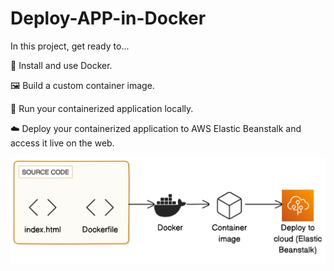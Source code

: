 # Deploy-APP-in-Docker
In this project, get ready to...

🐳 Install and use Docker.

🖼️ Build a custom container image.

🚢 Run your containerized application locally.

☁️ Deploy your containerized application to AWS Elastic Beanstalk and access it live on the web.

![architecture](architecture-complete.png)


